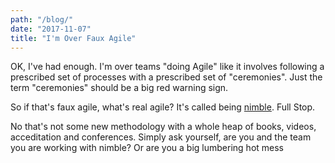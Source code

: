 ```yaml
---
path: "/blog/"
date: "2017-11-07"
title: "I'm Over Faux Agile"
---
```


OK, I've had enough. I'm over teams "doing Agile" like it involves following a prescribed set of processes with a prescribed set of "ceremonies". Just the term "ceremonies" should be a big red warning sign.

So if that's faux agile, what's real agile? It's called being [nimble](https://www.dictionary.com/browse/nimble). Full Stop.

No that's not some new methodology with a whole heap of books, videos, acceditation and conferences. Simply ask yourself, are you and the team you are working with nimble? Or are you a big lumbering hot mess
